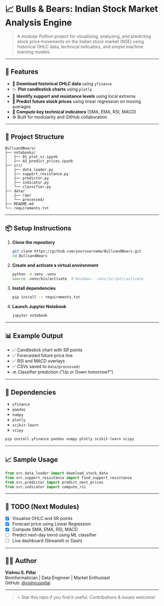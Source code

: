 # 📈 Bulls & Bears: Indian Stock Market Analysis Engine

> A modular Python project for visualizing, analyzing, and predicting stock price movements on the Indian stock market (NSE) using historical OHLC data, technical indicators, and simple machine learning models.

---

## 🚀 Features

- 🔽 **Download historical OHLC data** using `yfinance`
- 📉 **Plot candlestick charts** using `plotly`
- 🧭 **Identify support and resistance levels** using local extrema
- 🔮 **Predict future stock prices** using linear regression on moving averages
- 🧠 **Compute key technical indicators** (SMA, EMA, RSI, MACD)
- ⚙️ Built for modularity and GitHub collaboration

---

## 🧱 Project Structure

```
BullsandBears/
├── notebooks/
│   ├── 01_plot_sr.ipynb         
│   ├── 02_predict_prices.ipynb  
├── src/
│   ├── data_loader.py           
│   ├── support_resistance.py    
│   ├── predictor.py             
│   ├── indicator.py             
│   └── classifier.py            
├── data/
│   ├── raw/                     
│   └── processed/               
├── README.md
└── requirements.txt             
```

---

## 📦 Setup Instructions

1. **Clone the repository**
   ```bash
   git clone https://github.com/yourusername/BullsandBears.git
   cd BullsandBears
   ```

2. **Create and activate a virtual environment**
   ```bash
   python -m venv .venv
   source .venv/bin/activate  # Windows: .venv\Scripts\activate
   ```

3. **Install dependencies**
   ```bash
   pip install -r requirements.txt
   ```

4. **Launch Jupyter Notebook**
   ```bash
   jupyter notebook
   ```

---

## 📊 Example Output

- ✅ Candlestick chart with SR points  
- ✅ Forecasted future price line  
- ✅ RSI and MACD overlays  
- ✅ CSVs saved to `data/processed/`  
- 🔜 Classifier prediction ("Up or Down tomorrow?")

---

## 📌 Dependencies

- `yfinance`  
- `pandas`  
- `numpy`  
- `plotly`  
- `scikit-learn`  
- `scipy`

```bash
pip install yfinance pandas numpy plotly scikit-learn scipy
```

---

## 📈 Sample Usage

```python
from src.data_loader import download_stock_data
from src.support_resistance import find_support_resistance
from src.predictor import predict_next_prices
from src.indicator import compute_rsi
```

---

## 📍 TODO (Next Modules)

- [x] Visualize OHLC and SR points
- [x] Forecast price using Linear Regression
- [x] Compute SMA, EMA, RSI, MACD
- [ ] Predict next-day trend using ML classifier
- [ ] Live dashboard (Streamlit or Dash)

---

## 👨‍💻 Author

**Vishnu S. Pillai**  
Bioinformatician | Data Engineer | Market Enthusiast  
GitHub: [@vishnuspillai](https://github.com/vishnuspillai)

---

> ⭐️ Star this repo if you find it useful. Contributions & issues welcome!

